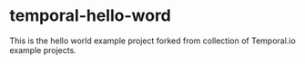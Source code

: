 # temporal-hello-word
This is the hello world example project forked from collection of Temporal.io example projects.
